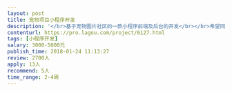 ```yaml
---                
layout: post       
title: 宠物项目小程序开发           
description: '</br>基于宠物图片社区的一款小程序前端及后台的开发</br></br>希望同样喜欢宠物的你帮忙</br></br>主要功能结构可以参考小程序“猫卡”</br></br>目前产品需求文档已经完成，设计稿进行中，需要开发的介入</br></br>如果你感兴趣，可以跟我聊聊</br>'     
contenturl: https://pro.lagou.com/project/6127.html      
tags: [小程序开发]            
salary: 3000-5000元          
publish_time: 2018-01-24 11:13:27         
review: 2700人                   
apply: 13人                   
recommend: 5人                   
time_range: 2-4周              
---                 
```


